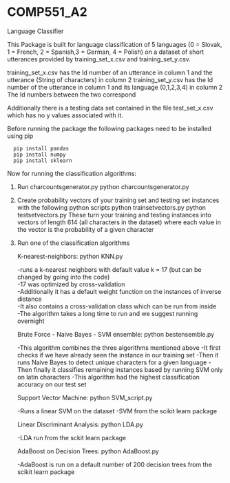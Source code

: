# COMP551_A2
Language Classifier


This Package is built for language classification of 5 languages (0 = Slovak, 1 = French, 2 = Spanish,3 = German, 4 = Polish) on a dataset of short utterances provided by training_set_x.csv and training_set_y.csv. 

training_set_x.csv has the Id number of an utterance in column 1 and the utterance (String of characters) in column 2
training_set_y.csv has the Id number of the utterance in column 1 and its language (0,1,2,3,4) in column 2
The Id numbers between the two correspond

Additionally there is a testing data set contained in the file test_set_x.csv which has no y values associated with it. 


Before running the package the following packages need to be installed using pip

      pip install pandas
      pip install numpy
      pip install sklearn
      
Now for running the classification algorithms:
1) Run charcountsgenerator.py 
          python charcountsgenerator.py
          
2) Create probability vectors of your training set and testing set instances with the following python scripts
          python trainsetvectors.py
          python testsetvectors.py
   These turn your training and testing instances into vectors of length 614 (all characters in the dataset) where each value in the vector is the probability of a given character
   
   
3) Run one of the classification algorithms
     
    K-nearest-neighbors: python KNN.py 
       
	-runs a k-nearest neighbors with default value k = 17 (but can be changed by going into the code)  
        -17 was optimized by cross-validation   
        -Additionally it has a default weight function on the instances of inverse distance  
        -It also contains a cross-validation class which can be run from inside   
        -The algorithm takes a long time to run and we suggest running overnight
     
     Brute Force - Naive Bayes - SVM ensemble: python bestensemble.py
        
	-This algorithm combines the three algorithms mentioned above 
        -It first checks if we have already seen the instance in our training set
        -Then it runs Naive Bayes to detect unique characters for a given language
        -Then finally it classifies remaining instances based by running SVM only on latin characters 
        -This algorithm had the highest classification accuracy on our test set
     
     Support Vector Machine: python SVM_script.py
        
	-Runs a linear SVM on the dataset
        -SVM from the scikit learn package
     
     Linear Discriminant Analysis: python LDA.py
        
	  -LDA run from the sckit learn package
     
     AdaBoost on Decision Trees: python AdaBoost.py
        
	  -AdaBoost is run on a default number of 200 decision trees from the scikit learn package
       
     
     
    
